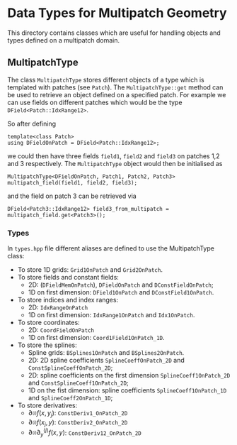 # Data Types for Multipatch Geometry

This directory contains classes which are useful for handling objects and
types defined on a multipatch domain.

## MultipatchType

The class `MultipatchType` stores different objects of a type which is templated with
patches (see `Patch`). The `MultipatchType::get` method can be used to
retrieve an object defined on a specified patch.
For example we can use fields on different patches which would be the type
`DField<Patch::IdxRange12>`.

So after defining

```
template<class Patch>
using DFieldOnPatch = DField<Patch::IdxRange12>;
```

we could then have three fields `field1`, `field2` and `field3` on
patches 1,2 and 3 respectively. The `MultipatchType` object would then
be initialised as

```
MultipatchType<DFieldOnPatch, Patch1, Patch2, Patch3> multipatch_field(field1, field2, field3);
```

and the field on patch 3 can be retrieved via

```
DField<Patch3::IdxRange12> field3_from_multipatch = multipatch_field.get<Patch3>();
```

### Types

In `types.hpp` file different aliases are defined to use the MultipatchType class:

* To store 1D grids: `Grid1OnPatch` and `Grid2OnPatch`.
* To store fields and constant fields:
  * 2D: (`DFieldMemOnPatch`), `DFieldOnPatch` and `DConstFieldOnPatch`;
  * 1D on first dimension: `DField1OnPatch` and `DConstField1OnPatch`.
* To store indices and index ranges:
  * 2D: `IdxRangeOnPatch`
  * 1D on first dimension: `IdxRange1OnPatch` and `Idx1OnPatch`.
* To store coordinates:
  * 2D: `CoordFieldOnPatch`
  * 1D on first dimension: `Coord1Field1OnPatch_1D`.
* To store the splines:
  * Spline grids: `BSplines1OnPatch` and `BSplines2OnPatch`.
  * 2D: 2D spline coefficients `SplineCoeffOnPatch_2D` and `ConstSplineCoeffOnPatch_2D`;
  * 2D: spline coefficients on the first dimension `SplineCoeff1OnPatch_2D` and `ConstSplineCoeff1OnPatch_2D`;
  * 1D on the fist dimension: spline coefficients `SplineCoeff1OnPatch_1D` and `SplineCoeff2OnPatch_1D`;
* To store derivatives:
  * $`\partial_^{(i)} f(x, y_j)`$: `ConstDeriv1_OnPatch_2D`
  * $`\partial_^{(i)} f(x_j, y)`$: `ConstDeriv2_OnPatch_2D`
  * $`\partial_^{(i)} \partial_y^{(j)} f(x, y)`$: `ConstDeriv12_OnPatch_2D`
